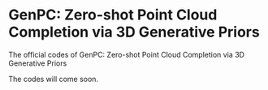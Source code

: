 # GenPC: Zero-shot Point Cloud Completion via 3D Generative Priors
The official codes of GenPC: Zero-shot Point Cloud Completion via 3D Generative Priors

The codes will come soon.
